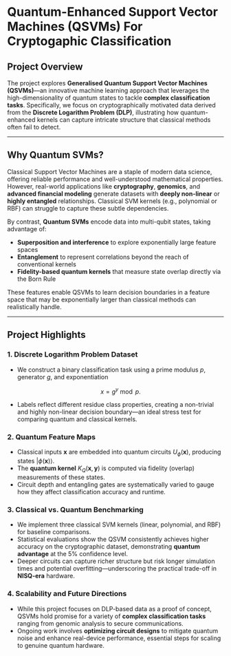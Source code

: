 # Quantum-Enhanced Support Vector Machines (QSVMs) For Cryptogaphic Classification

## Project Overview

The project explores **Generalised Quantum Support Vector Machines (QSVMs)**—an innovative machine learning approach that leverages the high-dimensionality of quantum states to tackle **complex classification tasks**. Specifically, we focus on cryptographically motivated data derived from the **Discrete Logarithm Problem (DLP)**, illustrating how quantum-enhanced kernels can capture intricate structure that classical methods often fail to detect.

---

## Why Quantum SVMs?

Classical Support Vector Machines are a staple of modern data science, offering reliable performance and well-understood mathematical properties. However, real-world applications like **cryptography**, **genomics**, and **advanced financial modeling** generate datasets with **deeply non-linear** or **highly entangled** relationships. Classical SVM kernels (e.g., polynomial or RBF) can struggle to capture these subtle dependencies.

By contrast, **Quantum SVMs** encode data into multi-qubit states, taking advantage of:

- **Superposition and interference** to explore exponentially large feature spaces  
- **Entanglement** to represent correlations beyond the reach of conventional kernels  
- **Fidelity-based quantum kernels** that measure state overlap directly via the Born Rule  

These features enable QSVMs to learn decision boundaries in a feature space that may be exponentially larger than classical methods can realistically handle.

---

## Project Highlights

### 1. Discrete Logarithm Problem Dataset

- We construct a binary classification task using a prime modulus $p$, generator $g$, and exponentiation

  $$
  x = g^y \bmod p.
  $$

- Labels reflect different residue class properties, creating a non-trivial and highly non-linear decision boundary—an ideal stress test for comparing quantum and classical kernels.

### 2. Quantum Feature Maps

- Classical inputs $\mathbf{x}$ are embedded into quantum circuits $U_{\phi}(\mathbf{x})$, producing states $\lvert \phi(\mathbf{x}) \rangle$.
- The **quantum kernel** $K_{Q}(\mathbf{x}, \mathbf{y})$ is computed via fidelity (overlap) measurements of these states.
- Circuit depth and entangling gates are systematically varied to gauge how they affect classification accuracy and runtime.

### 3. Classical vs. Quantum Benchmarking

- We implement three classical SVM kernels (linear, polynomial, and RBF) for baseline comparisons.
- Statistical evaluations show the QSVM consistently achieves higher accuracy on the cryptographic dataset, demonstrating **quantum advantage** at the 5% confidence level.
- Deeper circuits can capture richer structure but risk longer simulation times and potential overfitting—underscoring the practical trade-off in **NISQ-era** hardware.

### 4. Scalability and Future Directions

- While this project focuses on DLP-based data as a proof of concept, QSVMs hold promise for a variety of **complex classification tasks** ranging from genomic analysis to secure communications.
- Ongoing work involves **optimizing circuit designs** to mitigate quantum noise and enhance real-device performance, essential steps for scaling to genuine quantum hardware.
